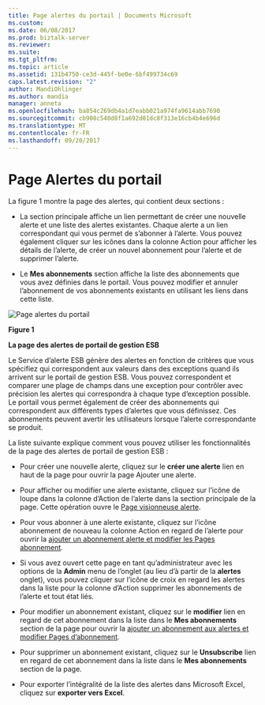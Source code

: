 ```yaml
---
title: Page alertes du portail | Documents Microsoft
ms.custom: 
ms.date: 06/08/2017
ms.prod: biztalk-server
ms.reviewer: 
ms.suite: 
ms.tgt_pltfrm: 
ms.topic: article
ms.assetid: 131b4750-ce3d-445f-be0e-6bf499734c69
caps.latest.revision: "2"
author: MandiOhlinger
ms.author: mandia
manager: anneta
ms.openlocfilehash: ba854c269db4a1d7eabb021a974fa9614abb7690
ms.sourcegitcommit: cb908c540d8f1a692d01dc8f313e16cb4b4e696d
ms.translationtype: MT
ms.contentlocale: fr-FR
ms.lasthandoff: 09/20/2017
---
```

# <a name="portal-alerts-page"></a>Page Alertes du portail
La figure 1 montre la page des alertes, qui contient deux sections :  
  
-   La section principale affiche un lien permettant de créer une nouvelle alerte et une liste des alertes existantes. Chaque alerte a un lien correspondant qui vous permet de s’abonner à l’alerte. Vous pouvez également cliquer sur les icônes dans la colonne Action pour afficher les détails de l’alerte, de créer un nouvel abonnement pour l’alerte et de supprimer l’alerte.  
  
-   Le **Mes abonnements** section affiche la liste des abonnements que vous avez définies dans le portail. Vous pouvez modifier et annuler l’abonnement de vos abonnements existants en utilisant les liens dans cette liste.  
  
 ![Page alertes du portail](../esb-toolkit/media/ch8-portalalertspage.gif "Ch8-PortalAlertsPage")  
  
 **Figure 1**  
  
 **La page des alertes de portail de gestion ESB**  
  
 Le Service d’alerte ESB génère des alertes en fonction de critères que vous spécifiez qui correspondent aux valeurs dans des exceptions quand ils arrivent sur le portail de gestion ESB. Vous pouvez correspondent et comparer une plage de champs dans une exception pour contrôler avec précision les alertes qui correspondra à chaque type d’exception possible. Le portail vous permet également de créer des abonnements qui correspondent aux différents types d’alertes que vous définissez. Ces abonnements peuvent avertir les utilisateurs lorsque l’alerte correspondante se produit.  
  
 La liste suivante explique comment vous pouvez utiliser les fonctionnalités de la page des alertes de portail de gestion ESB :  
  
-   Pour créer une nouvelle alerte, cliquez sur le **créer une alerte** lien en haut de la page pour ouvrir la page Ajouter une alerte.  
  
-   Pour afficher ou modifier une alerte existante, cliquez sur l’icône de loupe dans la colonne d’Action de l’alerte dans la section principale de la page. Cette opération ouvre le [Page visionneuse alerte](../esb-toolkit/alert-viewer-page.md).  
  
-   Pour vous abonner à une alerte existante, cliquez sur l’icône abonnement de nouveau la colonne Action en regard de l’alerte pour ouvrir la [ajouter un abonnement alerte et modifier les Pages abonnement](../esb-toolkit/add-alert-subscription-and-edit-subscription-pages.md).  
  
-   Si vous avez ouvert cette page en tant qu’administrateur avec les options de la **Admin** menu de l’onglet (au lieu d’à partir de la **alertes** onglet), vous pouvez cliquer sur l’icône de croix en regard les alertes dans la liste pour la colonne d’Action supprimer les abonnements de l’alerte et tout état liés.  
  
-   Pour modifier un abonnement existant, cliquez sur le **modifier** lien en regard de cet abonnement dans la liste dans le **Mes abonnements** section de la page pour ouvrir la [ajouter un abonnement aux alertes et modifier Pages d’abonnement](../esb-toolkit/add-alert-subscription-and-edit-subscription-pages.md).  
  
-   Pour supprimer un abonnement existant, cliquez sur le **Unsubscribe** lien en regard de cet abonnement dans la liste dans le **Mes abonnements** section de la page.  
  
-   Pour exporter l’intégralité de la liste des alertes dans Microsoft Excel, cliquez sur **exporter vers Excel**.